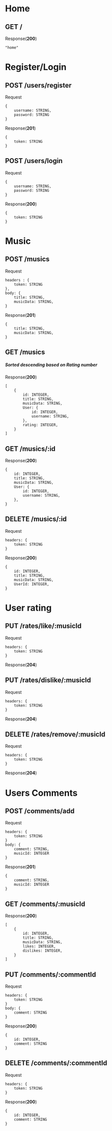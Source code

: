 # Home

## GET /

Response(**200**)

```
"home"
```

# Register/Login

## POST /users/register

Request

```
{
    username: STRING,
    password: STRING
}
```

Response(**201**)

```
{
    token: STRING
}
```

## POST /users/login

Request

```
{
    username: STRING,
    password: STRING
}
```

Response(**200**)

```
{
    token: STRING
}
```

# Music

## POST /musics

Request

```
headers : {
    token: STRING
},
body: {
    title: STRING,
    musicData: STRING,
}
```

Response(**201**)

```
{
    title: STRING,
    musicData: STRING,
}

```

## GET /musics

##### Sorted descending based on Rating number

Response(**200**)

```
[
    {
        id: INTEGER,
        title: STRING,
        musicData: STRING,
        User: {
            id: INTEGER,
            username: STRING,
        },
        rating: INTEGER,
    }
]
```

## GET /musics/:id

Response(**200**)

```
{
    id: INTEGER,
    title: STRING,
    musicData: STRING,
    User: {
        id: INTEGER,
        username: STRING,
    },
}
```

## DELETE /musics/:id

Request

```
headers: {
    token: STRING
}
```

Response(**200**)

```
{
    id: INTEGER,
    title: STRING,
    musicData: STRING,
    UserId: INTEGER,
}
```

# User rating

## PUT /rates/like/:musicId

Request

```
headers: {
    token: STRING
}
```

Response(**204**)

## PUT /rates/dislike/:musicId

Request

```
headers: {
    token: STRING
}
```

Response(**204**)

## DELETE /rates/remove/:musicId

Request

```
headers: {
    token: STRING
}
```

Response(**204**)

# Users Comments

## POST /comments/add

Request

```
headers: {
    token: STRING
}
body: {
    comment: STRING,
    musicId: INTEGER
}
```

Response(**201**)

```
{
    comment: STRING,
    musicId: INTEGER
}
```

## GET /comments/:musicId

Response(**200**)

```
[
    {
        id: INTEGER,
        title: STRING,
        musicData: STRING,
        likes: INTEGER,
        dislikes: INTEGER,
    }
]
```

## PUT /comments/:commentId

Request

```
headers: {
    token: STRING
}
body: {
    comment: STRING
}
```

Response(**200**)

```
{
    id: INTEGER,
    comment: STRING
}
```

## DELETE /comments/:commentId

Request

```
headers: {
    token: STRING
}
```

Response(**200**)

```
{
    id: INTEGER,
    comment: STRING
}
```
